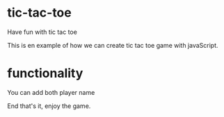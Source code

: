 # tic-tac-toe

Have fun with tic tac toe

This is en example of how we can create tic tac toe game with javaScript.

# functionality

You can add both player name

End that's it, enjoy the game.

